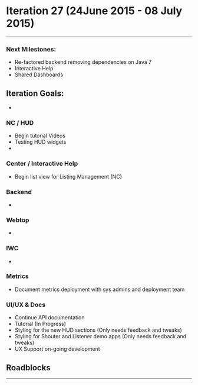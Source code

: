 # Iteration 27 (24June 2015 - 08 July 2015)

*** 
### Next Milestones:
* Re-factored backend removing dependencies on Java 7
* Interactive Help
* Shared Dashboards


## Iteration Goals:
* 

### NC / HUD
* Begin tutorial Videos
* Testing HUD widgets
*

### Center / Interactive Help
* Begin list view for Listing Management (NC) 

### Backend
*

### Webtop
* 

### IWC
* 

### Metrics
* Document metrics deployment with sys admins and deployment team

### UI/UX & Docs
* Continue API documentation
* Tutorial (In Progress)
* Styling for the new HUD sections (Only needs feedback and tweaks)
* Styling for Shouter and Listener demo apps (Only needs feedback and tweaks)
* UX Support on-going development

## Roadblocks

***